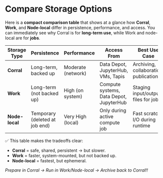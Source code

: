 # Compare Storage Options

Here is a **compact comparison table** that shows at a glance how **Corral**, **Work**, and **Node-local** differ in persistence, performance, and access. You can immediately see why Corral is for **long-term use**, while Work and node-local are for **jobs**.

| Storage Type   | Persistence                    | Performance        | Access From                             | Best Use Case                         |
| -------------- | ------------------------------ | ------------------ | --------------------------------------- | ------------------------------------- |
| **Corral**     | Long-term, backed up           | Moderate (network) | Data Depot, JupyterHub, VMs, Tapis      | Archiving, collaboration, publication |
| **Work**       | Long-term (not backed up)      | High (on system)   | Compute systems, Data Depot, JupyterHub | Staging input/output files for jobs   |
| **Node-local** | Temporary (deleted at job end) | Very High (local)  | Only during active compute job          | Fast scratch I/O during runtime       |


✅ This table makes the tradeoffs clear:

* **Corral** = safe, shared, persistent → but slower.
* **Work** = faster, system-mounted, but not backed up.
* **Node-local** = fastest, but ephemeral.

*Prepare in Corral → Run in Work/Node-local → Archive back to Corral!!*

